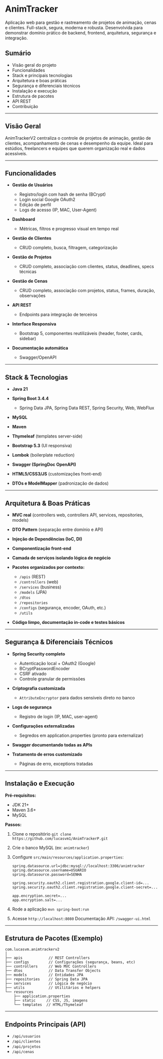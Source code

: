 # AnimTracker

Aplicação web para gestão e rastreamento de projetos de animação, cenas e clientes.
Full-stack, segura, moderna e robusta.
Desenvolvida para demonstrar domínio prático de backend, frontend, arquitetura, segurança e integração.

## Sumário

* Visão geral do projeto
* Funcionalidades
* Stack e principais tecnologias
* Arquitetura e boas práticas
* Segurança e diferenciais técnicos
* Instalação e execução
* Estrutura de pacotes
* API REST
* Contribuição

---

## Visão Geral

AnimTrackerV2 centraliza o controle de projetos de animação, gestão de clientes, acompanhamento de cenas e desempenho da equipe. Ideal para estúdios, freelancers e equipes que querem organização real e dados acessíveis.

---

## Funcionalidades

* **Gestão de Usuários**

    * Registro/login com hash de senha (BCrypt)
    * Login social Google OAuth2
    * Edição de perfil
    * Logs de acesso (IP, MAC, User-Agent)
* **Dashboard**

    * Métricas, filtros e progresso visual em tempo real
* **Gestão de Clientes**

    * CRUD completo, busca, filtragem, categorização
* **Gestão de Projetos**

    * CRUD completo, associação com clientes, status, deadlines, specs técnicas
* **Gestão de Cenas**

    * CRUD completo, associação com projetos, status, frames, duração, observações
* **API REST**

    * Endpoints para integração de terceiros
* **Interface Responsiva**

    * Bootstrap 5, componentes reutilizáveis (header, footer, cards, sidebar)
* **Documentação automática**

    * Swagger/OpenAPI

---

## Stack & Tecnologias

* **Java 21**
* **Spring Boot 3.4.4**

    * Spring Data JPA, Spring Data REST, Spring Security, Web, WebFlux
* **MySQL**
* **Maven**
* **Thymeleaf** (templates server-side)
* **Bootstrap 5.3** (UI responsiva)
* **Lombok** (boilerplate reduction)
* **Swagger (SpringDoc OpenAPI)**
* **HTML5/CSS3/JS** (customizações front-end)
* **DTOs e ModelMapper** (padronização de dados)

---

## Arquitetura & Boas Práticas

* **MVC real** (controllers web, controllers API, services, repositories, models)
* **DTO Pattern** (separação entre domínio e API)
* **Injeção de Dependências (IoC, DI)**
* **Componentização front-end**
* **Camada de serviços isolando lógica de negócio**
* **Pacotes organizados por contexto:**

    * `/apis` (REST)
    * `/controllers` (web)
    * `/services` (business)
    * `/models` (JPA)
    * `/dtos`
    * `/repositories`
    * `/configs` (segurança, encoder, OAuth, etc.)
    * `/utils`
* **Código limpo, documentação in-code e testes básicos**

---

## Segurança & Diferenciais Técnicos

* **Spring Security completo**

    * Autenticação local + OAuth2 (Google)
    * BCryptPasswordEncoder
    * CSRF ativado
    * Controle granular de permissões
* **Criptografia customizada**

    * `AttributeEncryptor` para dados sensíveis direto no banco
* **Logs de segurança**

    * Registro de login (IP, MAC, user-agent)
* **Configurações externalizadas**

    * Segredos em application.properties (pronto para externalizar)
* **Swagger documentando todas as APIs**
* **Tratamento de erros customizado**

    * Páginas de erro, exceptions tratadas

---

## Instalação e Execução

**Pré-requisitos:**

* JDK 21+
* Maven 3.6+
* MySQL

**Passos:**

1. Clone o repositório
   `git clone https://github.com/lucasvm1/AnimTrackerP.git`
2. Crie o banco MySQL (ex: `animtracker`)
3. Configure `src/main/resources/application.properties`:

   ```
   spring.datasource.url=jdbc:mysql://localhost:3306/animtracker
   spring.datasource.username=USUARIO
   spring.datasource.password=SENHA

   spring.security.oauth2.client.registration.google.client-id=...
   spring.security.oauth2.client.registration.google.client-secret=...

   app.encryption.secret=...
   app.encryption.salt=...
   ```
4. Rode a aplicação
   `mvn spring-boot:run`
5. Acesse
   `http://localhost:8080`
   Documentação API: `/swagger-ui.html`

---

## Estrutura de Pacotes (Exemplo)

```
com.lucasvm.animtrackerv2
│
├── apis            // REST Controllers
├── configs         // Configurações (segurança, beans, etc)
├── controllers     // Web MVC Controllers
├── dtos            // Data Transfer Objects
├── models          // Entidades JPA
├── repositories    // Spring Data JPA
├── services        // Lógica de negócio
├── utils           // Utilitários e helpers
└── resources
    ├── application.properties
    ├── static     // CSS, JS, imagens
    └── templates  // HTML/Thymeleaf
```

---

## Endpoints Principais (API)

* `/api/usuarios`
* `/api/clientes`
* `/api/projetos`
* `/api/cenas`

